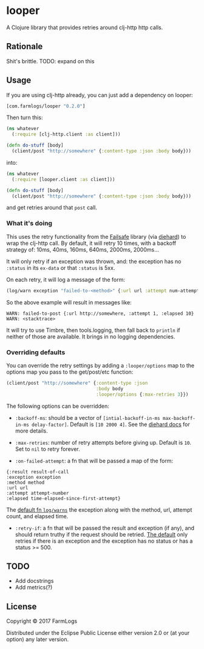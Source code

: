 # looper

A Clojure library that provides retries around clj-http http calls.

## Rationale

Shit's brittle.
TODO: expand on this

## Usage

If you are using clj-http already, you can just add a dependency on looper:

```clj
[com.farmlogs/looper "0.2.0"]
```

Then turn this:

```clj
(ns whatever
  (:require [clj-http.client :as client]))

(defn do-stuff [body]
  (client/post "http://somewhere" {:content-type :json :body body}))
```

into:

```clj
(ns whatever
  (:require [looper.client :as client]))

(defn do-stuff [body]
  (client/post "http://somewhere" {:content-type :json :body body}))
```

and get retries around that `post` call.

### What it's doing

This uses the retry functionality from the [Failsafe] library (via
[diehard]) to wrap the clj-http call. By default, it will retry 10
times, with a backoff strategy of: 10ms, 40ms, 160ms, 640ms, 2000ms, 2000ms...

It will only retry if an exception was thrown, and: the exception has
no `:status` in its `ex-data` or that `:status` is 5xx.

On each retry, it will log a message of the form:

```clj
(log/warn exception "failed-to-<method>" {:url url :attempt num-attempts :elapsed time-elapsed-since-first-call})
```

So the above example will result in messages like:

```
WARN: failed-to-post {:url http://somewhere, :attempt 1, :elapsed 10}
WARN: <stacktrace>
```

It will try to use Timbre, then tools.logging, then fall back to
`println` if neither of those are available. It brings in no logging
dependencies.

### Overriding defaults

You can override the retry settings by adding a `:looper/options` map
to the options map you pass to the get/post/etc function:

```clj
(client/post "http://somewhere" {:content-type :json
                                 :body body
                                 :looper/options {:max-retries 3}})
```

The following options can be overridden:

* `:backoff-ms`: should be a vector of
  `[intial-backoff-in-ms max-backoff-in-ms delay-factor]`. Default is
  `[10 2000 4]`. See the
  [diehard docs](https://sunng87.github.io/diehard/diehard.core.html#var-with-retry)
  for more details.

* `:max-retries`: number of retry attempts before giving up. Default
  is `10`. Set to `nil` to retry forever.

* `:on-failed-attempt`: a fn that will be passed a map of the form:
```
{:result result-of-call
:exception exception
:method method
:url url
:attempt attempt-number
:elapsed time-elapsed-since-first-attempt}
```

The [default fn `log/warns`](src/looper/retry.clj#L14) the exception
along with the method, url, attempt count, and elapsed time.

* `:retry-if`: a fn that will be passed the result and exception (if
  any), and should return truthy if the request should be
  retried. [The default](src/looper/retry.clj#L5) only retries if
  there is an exception and the exception has no status or has a
  status >= 500.

## TODO

* Add docstrings
* Add metrics(?)

## License

Copyright © 2017 FarmLogs

Distributed under the Eclipse Public License either version 2.0 or (at
your option) any later version.

[Failsafe]: https://github.com/jhalterman/failsafe
[diehard]: https://github.com/sunng87/diehard
